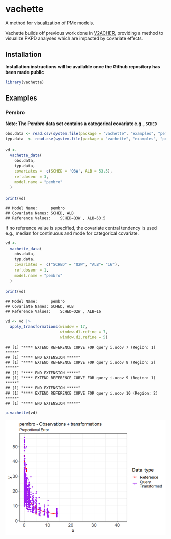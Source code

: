 
# vachette

A method for visualization of PMx models.

Vachette builds off previous work done in
[V2ACHER](https://ascpt.onlinelibrary.wiley.com/doi/10.1002/psp4.12679),
providing a method to visualize PKPD analyses which are impacted by
covariate effects.

## Installation

**Installation instructions will be available once the Github repository
has been made public**

``` r
library(vachette)
```

## Examples

### Pembro

**Note: The Pembro data set contains a categorical covariate e.g.,
`SCHED`**

``` r
obs.data <- read.csv(system.file(package = "vachette", "examples", "pembro-obs.csv"))
typ.data  <- read.csv(system.file(package = "vachette", "examples", "pembro-typ.csv"))

vd <-
  vachette_data(
    obs.data,
    typ.data,
    covariates =  c(SCHED = 'Q3W', ALB = 53.5),
    ref.dosenr = 3,
    model.name = "pembro"
  )

print(vd)
```

    ## Model Name:      pembro 
    ## Covariate Names: SCHED, ALB 
    ## Reference Values:    SCHED=Q3W , ALB=53.5

If no reference value is specified, the covariate central tendency is
used e.g., median for continuous and mode for categorical covariate.

``` r
vd <-
  vachette_data(
    obs.data,
    typ.data,
    covariates =  c("SCHED" = "Q2W", "ALB"= "16"),
    ref.dosenr = 1,
    model.name = "pembro"
  )

print(vd)
```

    ## Model Name:      pembro 
    ## Covariate Names: SCHED, ALB 
    ## Reference Values:    SCHED=Q2W , ALB=16

``` r
vd <- vd |>
  apply_transformations(window = 17,
                        window.d1.refine = 7,
                        window.d2.refine = 5)
```

    ## [1] "**** EXTEND REFERENCE CURVE FOR query i.ucov 7 (Region: 1) *****"
    ## [1] "**** END EXTENSION *****"
    ## [1] "**** EXTEND REFERENCE CURVE FOR query i.ucov 8 (Region: 2) *****"
    ## [1] "**** END EXTENSION *****"
    ## [1] "**** EXTEND REFERENCE CURVE FOR query i.ucov 9 (Region: 1) *****"
    ## [1] "**** END EXTENSION *****"
    ## [1] "**** EXTEND REFERENCE CURVE FOR query i.ucov 10 (Region: 2) *****"
    ## [1] "**** END EXTENSION *****"

``` r
p.vachette(vd)
```

![](pembro-only-230418-B-ref-query-last-x-detection-update_files/figure-gfm/pembro3-1.png)<!-- -->
